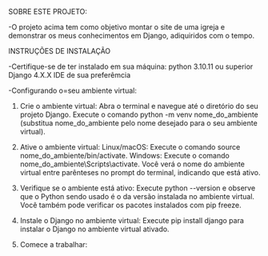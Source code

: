 SOBRE ESTE PROJETO:

-O projeto acima tem como objetivo montar o site de uma igreja e demonstrar os meus conhecimentos em Django, adiquiridos com o tempo.


INSTRUÇÕES DE INSTALAÇÃO

-Certifique-se de ter instalado em sua máquina:
    python 3.10.11 ou superior
    Django 4.X.X
    IDE de sua preferêmcia


-Configurando o=seu ambiente virtual:

  1. Crie o ambiente virtual:
  Abra o terminal e navegue até o diretório do seu projeto Django.
  Execute o comando python -m venv nome_do_ambiente (substitua nome_do_ambiente pelo nome desejado para o seu ambiente virtual). 

  2. Ative o ambiente virtual:
  Linux/macOS: Execute o comando source nome_do_ambiente/bin/activate. 
  Windows: Execute o comando nome_do_ambiente\\Scripts\\activate. 
  Você verá o nome do ambiente virtual entre parênteses no prompt do terminal, indicando que está ativo. 

  3. Verifique se o ambiente está ativo:
  Execute python --version e observe que o Python sendo usado é o da versão instalada no ambiente virtual. 
  Você também pode verificar os pacotes instalados com pip freeze. 

  4. Instale o Django no ambiente virtual:
  Execute pip install django para instalar o Django no ambiente virtual ativado. 

  5. Comece a trabalhar:

